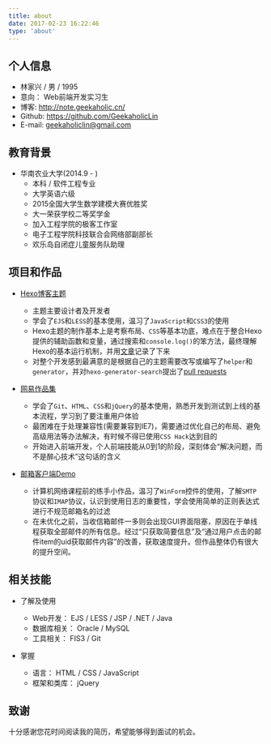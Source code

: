 ```yaml
---
title: about
date: 2017-02-23 16:22:46
type: 'about'
---
```


## 个人信息
- 林家兴 / 男 / 1995
- 意向： Web前端开发实习生
- 博客: http://note.geekaholic.cn/
- Github: https://github.com/GeekaholicLin
- E-mail: [geekaholiclin@gmail.com](mailto:geekaholiclin@gmail.com)

## 教育背景
- 华南农业大学(2014.9 - )
	- 本科 / 软件工程专业
	- 大学英语六级
	- 2015全国大学生数学建模大赛优胜奖
	- 大一荣获学校二等奖学金
	- 加入工程学院的极客工作室
	- 电子工程学院科技联合会网络部副部长
	- 欢乐岛自闭症儿童服务队助理
	
## 项目和作品
- [Hexo博客主题](https://github.com/GeekaholicLin/hexo-theme-ylion)
	- 主题主要设计者及开发者
	- 学会了`EJS`和`LESS`的基本使用，温习了`JavaScript`和`CSS3`的使用
	- Hexo主题的制作基本上是考察布局、`CSS`等基本功底，难点在于整合Hexo提供的辅助函数和变量，通过搜索和`console.log()`的笨方法，最终理解Hexo的基本运行机制，并用[文章](http://note.geekaholic.cn/2017/02/22/%E5%88%B6%E4%BD%9CHexo%E4%B8%BB%E9%A2%98%E8%AF%A6%E7%BB%86%E6%95%99%E7%A8%8B%EF%BC%881%EF%BC%89/)记录了下来
	- 对整个开发感到最满意的是根据自己的主题需要改写或编写了`helper`和`generator`，并对`hexo-generator-search`提出了[pull requests](https://github.com/PaicHyperionDev/hexo-generator-search/pull/17)


- [网易作品集](http://note.geekaholic.cn/demo/)
	- 学会了`Git`、`HTML`、`CSS`和`jQuery`的基本使用，熟悉开发到测试到上线的基本流程，学习到了要注重用户体验
	- 最困难在于处理兼容性(需要兼容到IE7)，需要通过优化自己的布局、避免高级用法等办法解决，有时候不得已使用`CSS Hack`达到目的
	- 开始进入前端开发，个人前端技能从0到1的阶段，深刻体会“解决问题，而不是醉心技术”这句话的含义


- [邮箱客户端Demo](https://github.com/GeekaholicLin/MailClient)
	- 计算机网络课程前的练手小作品，温习了`WinForm`控件的使用，了解`SMTP`协议和`IMAP`协议，认识到使用日志的重要性，学会使用简单的正则表达式进行不规范邮箱名的过滤
	- 在未优化之前，当收信箱邮件一多则会出现GUI界面阻塞，原因在于单线程获取全部邮件的所有信息。经过“只获取简要信息”及“通过用户点击的邮件item的uid获取邮件内容”的改善，获取速度提升。但作品整体仍有很大的提升空间。
	
## 相关技能
- 了解及使用
	- Web开发： EJS / LESS / JSP / .NET / Java
	- 数据库相关： Oracle / MySQL
	- 工具相关： FIS3 / Git


- 掌握
	- 语言： HTML / CSS / JavaScript
	- 框架和类库： jQuery
	
## 致谢

十分感谢您花时间阅读我的简历，希望能够得到面试的机会。